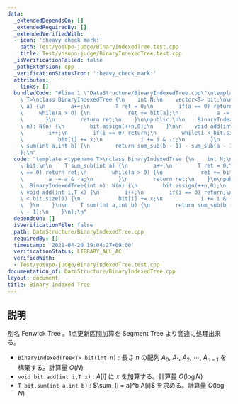 ```yaml
---
data:
  _extendedDependsOn: []
  _extendedRequiredBy: []
  _extendedVerifiedWith:
  - icon: ':heavy_check_mark:'
    path: Test/yosupo-judge/BinaryIndexedTree.test.cpp
    title: Test/yosupo-judge/BinaryIndexedTree.test.cpp
  _isVerificationFailed: false
  _pathExtension: cpp
  _verificationStatusIcon: ':heavy_check_mark:'
  attributes:
    links: []
  bundledCode: "#line 1 \"DataStructure/BinaryIndexedTree.cpp\"\ntemplate <typename\
    \ T>\nclass BinaryIndexedTree {\n    int N;\n    vector<T> bit;\n\n    T sum_sub(int\
    \ a) {\n        a++;\n        T ret = 0;\n        if(a == 0) return ret;\n   \
    \     while(a > 0) {\n            ret += bit[a];\n            a -= a & -a;\n \
    \       }\n        return ret;\n    }\n\npublic:\n\n    BinaryIndexedTree(int\
    \ n): N(n) {\n        bit.assign(++n,0);\n    }\n\n    void add(int i,T x) {\n\
    \        i++;\n        if(i == 0) return;\n        while(i < bit.size()) {\n \
    \           bit[i] += x;\n            i += i & -i;\n        }\n    }\n\n    T\
    \ sum(int a,int b) {\n        return sum_sub(b - 1) - sum_sub(a - 1);\n    }\n\
    };\n"
  code: "template <typename T>\nclass BinaryIndexedTree {\n    int N;\n    vector<T>\
    \ bit;\n\n    T sum_sub(int a) {\n        a++;\n        T ret = 0;\n        if(a\
    \ == 0) return ret;\n        while(a > 0) {\n            ret += bit[a];\n    \
    \        a -= a & -a;\n        }\n        return ret;\n    }\n\npublic:\n\n  \
    \  BinaryIndexedTree(int n): N(n) {\n        bit.assign(++n,0);\n    }\n\n   \
    \ void add(int i,T x) {\n        i++;\n        if(i == 0) return;\n        while(i\
    \ < bit.size()) {\n            bit[i] += x;\n            i += i & -i;\n      \
    \  }\n    }\n\n    T sum(int a,int b) {\n        return sum_sub(b - 1) - sum_sub(a\
    \ - 1);\n    }\n};\n"
  dependsOn: []
  isVerificationFile: false
  path: DataStructure/BinaryIndexedTree.cpp
  requiredBy: []
  timestamp: '2021-04-20 19:04:27+09:00'
  verificationStatus: LIBRARY_ALL_AC
  verifiedWith:
  - Test/yosupo-judge/BinaryIndexedTree.test.cpp
documentation_of: DataStructure/BinaryIndexedTree.cpp
layout: document
title: Binary Indexed Tree
---
```


## 説明
別名 Fenwick Tree 。1点更新区間加算を Segment Tree より高速に処理出来る。

- `BinaryIndexedTree<T> bit(int n)` : 長さ $n$ の配列 $A_0,\ A_1,\ A_2,\ \cdots ,\ A_{n - 1}$ を構築する。計算量 $O(N)$
- `void bit.add(int i,T x)` : $A[i]$ に $x$ を加算する。計算量 $O(\log N)$
- `T bit.sum(int a,int b)` : $\sum_{i = a}^b A[i]$ を求める。計算量 $O(\log N)$
